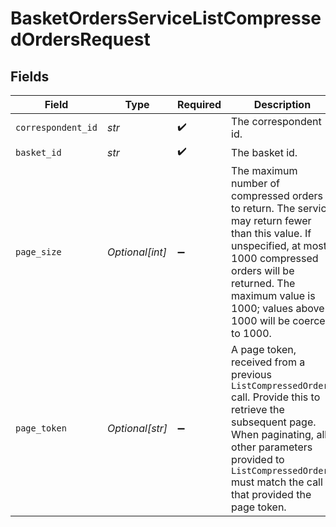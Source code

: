 # BasketOrdersServiceListCompressedOrdersRequest


## Fields

| Field                                                                                                                                                                                                                                        | Type                                                                                                                                                                                                                                         | Required                                                                                                                                                                                                                                     | Description                                                                                                                                                                                                                                  | Example                                                                                                                                                                                                                                      |
| -------------------------------------------------------------------------------------------------------------------------------------------------------------------------------------------------------------------------------------------- | -------------------------------------------------------------------------------------------------------------------------------------------------------------------------------------------------------------------------------------------- | -------------------------------------------------------------------------------------------------------------------------------------------------------------------------------------------------------------------------------------------- | -------------------------------------------------------------------------------------------------------------------------------------------------------------------------------------------------------------------------------------------- | -------------------------------------------------------------------------------------------------------------------------------------------------------------------------------------------------------------------------------------------- |
| `correspondent_id`                                                                                                                                                                                                                           | *str*                                                                                                                                                                                                                                        | :heavy_check_mark:                                                                                                                                                                                                                           | The correspondent id.                                                                                                                                                                                                                        | 01HPMZZM6RKMVZA1JQ63RQKJRP                                                                                                                                                                                                                   |
| `basket_id`                                                                                                                                                                                                                                  | *str*                                                                                                                                                                                                                                        | :heavy_check_mark:                                                                                                                                                                                                                           | The basket id.                                                                                                                                                                                                                               | fffd326-72fa-4d2b-bd1f-45384fe5d521                                                                                                                                                                                                          |
| `page_size`                                                                                                                                                                                                                                  | *Optional[int]*                                                                                                                                                                                                                              | :heavy_minus_sign:                                                                                                                                                                                                                           | The maximum number of compressed orders to return. The service may return fewer than this value. If unspecified, at most 1000 compressed orders will be returned. The maximum value is 1000; values above 1000 will be coerced to 1000.      | 25                                                                                                                                                                                                                                           |
| `page_token`                                                                                                                                                                                                                                 | *Optional[str]*                                                                                                                                                                                                                              | :heavy_minus_sign:                                                                                                                                                                                                                           | A page token, received from a previous `ListCompressedOrders` call. Provide this to retrieve the subsequent page. When paginating, all other parameters provided to `ListCompressedOrders` must match the call that provided the page token. | AbTYnwAkMjIyZDNjYTAtZmVjZS00N2Q5LTgyMDctNzI3MDdkMjFiZj3h                                                                                                                                                                                     |